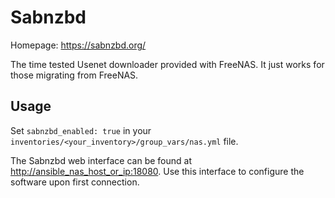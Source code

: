 # Sabnzbd

Homepage: <https://sabnzbd.org/>

The time tested Usenet downloader provided with FreeNAS. It just works for those migrating from FreeNAS.

## Usage

Set `sabnzbd_enabled: true`  in your `inventories/<your_inventory>/group_vars/nas.yml` file.

The Sabnzbd web interface can be found at <http://ansible_nas_host_or_ip:18080>. Use this interface to configure the software upon first connection.
